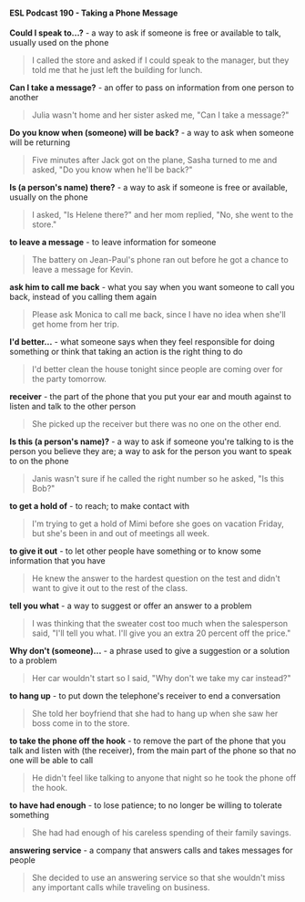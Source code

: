 #### ESL Podcast 190 - Taking a Phone Message

**Could I speak to...?** - a way to ask if someone is free or available to talk,
usually used on the phone

> I called the store and asked if I could speak to the manager, but they told me
that he just left the building for lunch.

**Can I take a message?** - an offer to pass on information from one person to
another

> Julia wasn't home and her sister asked me, "Can I take a message?"

**Do you know when (someone) will be back?** - a way to ask when someone
will be returning

> Five minutes after Jack got on the plane, Sasha turned to me and asked, "Do
you know when he'll be back?"

**Is (a person's name) there?** - a way to ask if someone is free or available,
usually on the phone

> I asked, "Is Helene there?" and her mom replied, "No, she went to the store."

**to leave a message** - to leave information for someone

> The battery on Jean-Paul's phone ran out before he got a chance to leave a
message for Kevin.

**ask him to call me back** - what you say when you want someone to call you
back, instead of you calling them again

> Please ask Monica to call me back, since I have no idea when she'll get home
from her trip.

**I'd better...** - what someone says when they feel responsible for doing
something or think that taking an action is the right thing to do

> I'd better clean the house tonight since people are coming over for the party
tomorrow.

**receiver** - the part of the phone that you put your ear and mouth against to listen
and talk to the other person

> She picked up the receiver but there was no one on the other end.

**Is this (a person's name)?** - a way to ask if someone you're talking to is the
person you believe they are; a way to ask for the person you want to speak to on
the phone

> Janis wasn't sure if he called the right number so he asked, "Is this Bob?"

**to get a hold of** - to reach; to make contact with

> I'm trying to get a hold of Mimi before she goes on vacation Friday, but she's
been in and out of meetings all week.

**to give it out** - to let other people have something or to know some information
that you have

> He knew the answer to the hardest question on the test and didn't want to give
it out to the rest of the class.

**tell you what** - a way to suggest or offer an answer to a problem

> I was thinking that the sweater cost too much when the salesperson said, "I'll
tell you what. I'll give you an extra 20 percent off the price."

**Why don't (someone)...** - a phrase used to give a suggestion or a solution to a
problem

> Her car wouldn't start so I said, "Why don't we take my car instead?"

**to hang up** - to put down the telephone's receiver to end a conversation

> She told her boyfriend that she had to hang up when she saw her boss come in
to the store.

**to take the phone off the hook** - to remove the part of the phone that you talk
and listen with (the receiver), from the main part of the phone so that no one will
be able to call

> He didn't feel like talking to anyone that night so he took the phone off the hook.

**to have had enough** - to lose patience; to no longer be willing to tolerate
something

> She had had enough of his careless spending of their family savings.

**answering service** - a company that answers calls and takes messages for
people

> She decided to use an answering service so that she wouldn't miss any
important calls while traveling on business.

